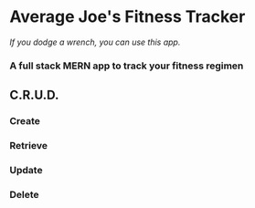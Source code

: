 # Average Joe's Fitness Tracker
*If you dodge a wrench, you can use this app.*
### A full stack MERN app to track your fitness regimen

## C.R.U.D.
### Create

### Retrieve

### Update

### Delete
